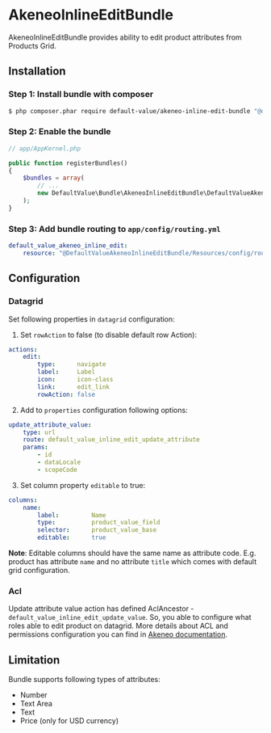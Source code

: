 AkeneoInlineEditBundle
=============================

AkeneoInlineEditBundle provides ability to edit product attributes from Products Grid.

## Installation

### Step 1: Install bundle with composer

``` bash
$ php composer.phar require default-value/akeneo-inline-edit-bundle "@dev"
```

### Step 2: Enable the bundle

``` php
// app/AppKernel.php

public function registerBundles()
{
    $bundles = array(
        // ...
        new DefaultValue\Bundle\AkeneoInlineEditBundle\DefaultValueAkeneoInlineEditBundle(),
    );
}
```
### Step 3: Add bundle routing to `app/config/routing.yml`

```yml
default_value_akeneo_inline_edit:
    resource: "@DefaultValueAkeneoInlineEditBundle/Resources/config/routing.yml"
```

## Configuration

### Datagrid

Set following properties in `datagrid` configuration:

1. Set `rowAction` to false (to disable default row Action):

```yml
actions:
    edit:
        type:      navigate
        label:     Label
        icon:      icon-class
        link:      edit_link
        rowAction: false
```

2. Add to `properties` configuration following options:

```yml
update_attribute_value:
    type: url
    route: default_value_inline_edit_update_attribute
    params:
        - id
        - dataLocale
        - scopeCode
```

3. Set column property `editable` to true:

```yml
columns:
    name:
        label:         Name
        type:          product_value_field
        selector:      product_value_base
        editable:      true
```

**Note**: Editable columns should have the same name as attribute code. E.g. product has attribute `name` and no attribute `title` which comes with default grid configuration.

### Acl

Update attribute value action has defined AclAncestor - `default_value_inline_edit_update_value`.
So, you able to configure what roles able to edit product on datagrid.
More details about ACL and permissions configuration you can find in [Akeneo documentation](http://docs.akeneo.com/latest/cookbook/acl/define-acl.html).


## Limitation

Bundle supports following types of attributes:
- Number
- Text Area
- Text
- Price (only for USD currency)
